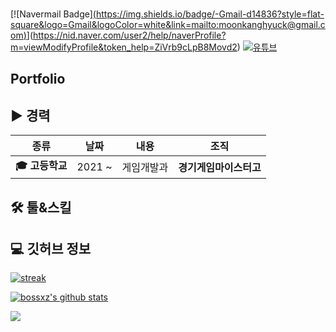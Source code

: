 ### 
[![Navermail Badge][(https://img.shields.io/badge/-Gmail-d14836?style=flat-square&logo=Gmail&logoColor=white&link=mailto:moonkanghyuck@gmail.com)](mailto:moonkanghyuck@gmail.com)](https://nid.naver.com/user2/help/naverProfile?m=viewModifyProfile&token_help=ZiVrb9cLpB8Movd2)
[![유튜브](https://img.shields.io/badge/Youtube-red?logo=youtube)](https://www.youtube.com/channel/UCShwBIXYUcIGtGz_tNENRrA)

## Portfolio

<h2 align="left">▶ 경력</h2>

| **종류** | **날짜** | **내용** | **조직** |
|:--------:|:--------:|:--------:|:--------:|
| **:mortar_board: 고등학교** | 2021 ~ | 게임개발과 | **경기게임마이스터고** |

<h2 align="left">🛠️ 툴&스킬</h2>

<h2 align="left">💻 깃허브 정보</h2>

[![streak](https://github-readme-streak-stats.herokuapp.com/?user=bossxz&theme=calm)](https://github.com/bossxz)

[![bossxz's github stats](https://github-readme-stats.vercel.app/api?username=bossxz&show_icons=true&theme=dracula)](https://github.com/bossxz)

<a href="https://opgc.me/#/users/bossxz" target="_blank"><img src="https://api.opgc.me/githubs/users/bossxz/tag/?theme=basic" /></a>

<!--
**bossxz/bossxz** is a ✨ _special_ ✨ repository because its `README.md` (this file) appears on your GitHub profile.
-->

